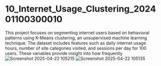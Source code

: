 # 10_Internet_Usage_Clustering_202401100300010
This project focuses on segmenting internet users based on behavioral patterns using K-Means clustering, an unsupervised machine learning technique. The dataset includes features such as daily internet usage hours, number of site categories visited, and sessions per day for 100 users. These variables provide insight into how frequently
![Screenshot 2025-04-22 105215](https://github.com/user-attachments/assets/89465e50-59f2-4ef2-bd54-d43c49b144cb)
![Screenshot 2025-04-22 105135](https://github.com/user-attachments/assets/570a7f03-abaa-4d4f-ba53-acefada25b9d)
